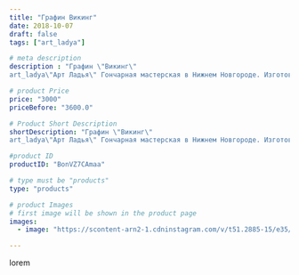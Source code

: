 ```yaml
---
title: "Графин Викинг"
date: 2018-10-07
draft: false
tags: ["art_ladya"]

# meta description
description : "Графин \"Викинг\" 
art_ladya\"Арт Ладья\" Гончарная мастерская в Нижнем Новгороде. Изготовление керамики и мастер//-классы по обучению.  #гончар #исскуство #bcc"

# product Price
price: "3000"
priceBefore: "3600.0"

# Product Short Description
shortDescription: "Графин \"Викинг\" 
art_ladya\"Арт Ладья\" Гончарная мастерская в Нижнем Новгороде. Изготовление керамики и мастер//-классы по обучению.  #гончар #исскуство #bccrecndj #potter #керамикадляинтерьера #керамикаручнаяработа #гончарнаямастерская #керамиканазаказ #handmade #посудаизглины #славянскиесказки #гончарнаяпосуда #эксклюзивнаякерамика #dishes #decor #ceramicar #mythology #claygoods #рожаница #earthenware #ceramic #design #графин #magic #викинг #ceramicart #богатырь #warrior #clay #авторскаякерамика"

#product ID
productID: "BonVZ7CAmaa"

# type must be "products"
type: "products"

# product Images
# first image will be shown in the product page
images:
  - image: "https://scontent-arn2-1.cdninstagram.com/v/t51.2885-15/e35/42122236_107113673551583_4100605097812445712_n.jpg?se=7&tp=1&_nc_ht=scontent-arn2-1.cdninstagram.com&_nc_cat=111&_nc_ohc=cs2ctPPEVwkAX-0476e&ccb=7-4&oh=176266dd1245db9eb949f482fa6afb21&oe=60827645&_nc_sid=86f79a&ig_cache_key=MTg4NDU2OTEwOTQyNTk3Mjg5MA%3D%3D.2-ccb7-4"

---
```

lorem
